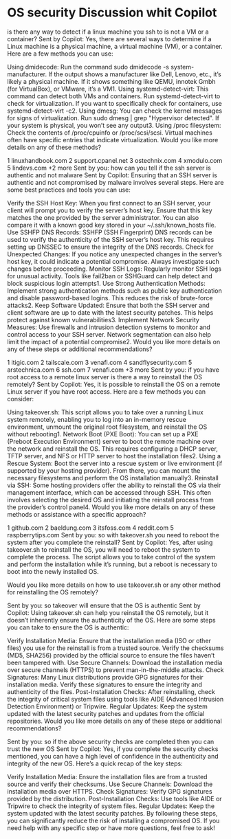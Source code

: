 # OS security Discussion whit Copilot

is there any way to detect if a linux machine you ssh to is not a VM or a container?
Sent by Copilot:
Yes, there are several ways to determine if a Linux machine is a physical machine, a virtual machine (VM), or a container. Here are a few methods you can use:

Using dmidecode:
Run the command sudo dmidecode -s system-manufacturer. If the output shows a manufacturer like Dell, Lenovo, etc., it’s likely a physical machine. If it shows something like QEMU, innotek Gmbh (for VirtualBox), or VMware, it’s a VM1.
Using systemd-detect-virt:
This command can detect both VMs and containers. Run systemd-detect-virt to check for virtualization. If you want to specifically check for containers, use systemd-detect-virt -c2.
Using dmesg:
You can check the kernel messages for signs of virtualization. Run sudo dmesg | grep "Hypervisor detected". If your system is physical, you won’t see any output3.
Using /proc filesystem:
Check the contents of /proc/cpuinfo or /proc/scsi/scsi. Virtual machines often have specific entries that indicate virtualization.
Would you like more details on any of these methods?

1
linuxhandbook.com
2
support.cpanel.net
3
ostechnix.com
4
xmodulo.com
5
lindevs.com
+2 more
Sent by you:
how can you tell if the ssh server is authentic and not malware
Sent by Copilot:
Ensuring that an SSH server is authentic and not compromised by malware involves several steps. Here are some best practices and tools you can use:

Verify the SSH Host Key:
When you first connect to an SSH server, your client will prompt you to verify the server’s host key. Ensure that this key matches the one provided by the server administrator. You can also compare it with a known good key stored in your ~/.ssh/known_hosts file.
Use SSHFP DNS Records:
SSHFP (SSH Fingerprint) DNS records can be used to verify the authenticity of the SSH server’s host key. This requires setting up DNSSEC to ensure the integrity of the DNS records.
Check for Unexpected Changes:
If you notice any unexpected changes in the server’s host key, it could indicate a potential compromise. Always investigate such changes before proceeding.
Monitor SSH Logs:
Regularly monitor SSH logs for unusual activity. Tools like fail2ban or SSHGuard can help detect and block suspicious login attempts1.
Use Strong Authentication Methods:
Implement strong authentication methods such as public key authentication and disable password-based logins. This reduces the risk of brute-force attacks2.
Keep Software Updated:
Ensure that both the SSH server and client software are up to date with the latest security patches. This helps protect against known vulnerabilities3.
Implement Network Security Measures:
Use firewalls and intrusion detection systems to monitor and control access to your SSH server. Network segmentation can also help limit the impact of a potential compromise2.
Would you like more details on any of these steps or additional recommendations?

1
itigic.com
2
tailscale.com
3
venafi.com
4
sandflysecurity.com
5
arstechnica.com
6
ssh.com
7
venafi.com
+3 more
Sent by you:
if you have root access to a remote linux server is there a way to reinstall the OS remotely?
Sent by Copilot:
Yes, it is possible to reinstall the OS on a remote Linux server if you have root access. Here are a few methods you can consider:

Using takeover.sh:
This script allows you to take over a running Linux system remotely, enabling you to log into an in-memory rescue environment, unmount the original root filesystem, and reinstall the OS without rebooting1.
Network Boot (PXE Boot):
You can set up a PXE (Preboot Execution Environment) server to boot the remote machine over the network and reinstall the OS. This requires configuring a DHCP server, TFTP server, and NFS or HTTP server to host the installation files2.
Using a Rescue System:
Boot the server into a rescue system or live environment (if supported by your hosting provider). From there, you can mount the necessary filesystems and perform the OS installation manually3.
Reinstall via SSH:
Some hosting providers offer the ability to reinstall the OS via their management interface, which can be accessed through SSH. This often involves selecting the desired OS and initiating the reinstall process from the provider’s control panel4.
Would you like more details on any of these methods or assistance with a specific approach?

1
github.com
2
baeldung.com
3
itsfoss.com
4
reddit.com
5
raspberrytips.com
Sent by you:
so with takeover.sh you need to reboot the system after you complete the reinstall?
Sent by Copilot:
Yes, after using takeover.sh to reinstall the OS, you will need to reboot the system to complete the process. The script allows you to take control of the system and perform the installation while it’s running, but a reboot is necessary to boot into the newly installed OS.

Would you like more details on how to use takeover.sh or any other method for reinstalling the OS remotely?

Sent by you:
so takeover will ensure that the OS is authentic
Sent by Copilot:
Using takeover.sh can help you reinstall the OS remotely, but it doesn’t inherently ensure the authenticity of the OS. Here are some steps you can take to ensure the OS is authentic:

Verify Installation Media:
Ensure that the installation media (ISO or other files) you use for the reinstall is from a trusted source. Verify the checksums (MD5, SHA256) provided by the official source to ensure the files haven’t been tampered with.
Use Secure Channels:
Download the installation media over secure channels (HTTPS) to prevent man-in-the-middle attacks.
Check Signatures:
Many Linux distributions provide GPG signatures for their installation media. Verify these signatures to ensure the integrity and authenticity of the files.
Post-Installation Checks:
After reinstalling, check the integrity of critical system files using tools like AIDE (Advanced Intrusion Detection Environment) or Tripwire.
Regular Updates:
Keep the system updated with the latest security patches and updates from the official repositories.
Would you like more details on any of these steps or additional recommendations?

Sent by you:
so if the above security checks are completed then you can trust the new OS
Sent by Copilot:
Yes, if you complete the security checks mentioned, you can have a high level of confidence in the authenticity and integrity of the new OS. Here’s a quick recap of the key steps:

Verify Installation Media: Ensure the installation files are from a trusted source and verify their checksums.
Use Secure Channels: Download the installation media over HTTPS.
Check Signatures: Verify GPG signatures provided by the distribution.
Post-Installation Checks: Use tools like AIDE or Tripwire to check the integrity of system files.
Regular Updates: Keep the system updated with the latest security patches.
By following these steps, you can significantly reduce the risk of installing a compromised OS. If you need help with any specific step or have more questions, feel free to ask!
